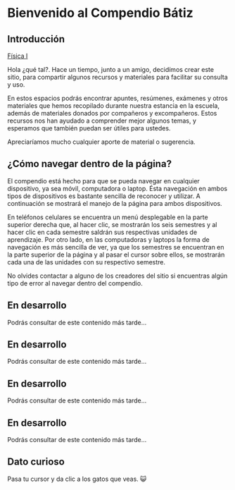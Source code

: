 # Bienvenido al Compendio Bátiz

## Introducción

[Física I](/semestres/3tercero/fisica1)

Hola ¿qué tal?. Hace un tiempo, junto a un amigo, decidímos crear este sitio, para compartir algunos recursos y materiales para facilitar su consulta y uso.

En estos espacios podrás encontrar apuntes, resúmenes, exámenes y otros materiales que hemos recopilado durante nuestra estancia en la escuela, además de materiales donados por compañeros y excompañeros. Estos recursos nos han ayudado a comprender mejor algunos temas, y esperamos que también puedan ser útiles para ustedes.

Apreciaríamos mucho cualquier aporte de material o sugerencia.

## ¿Cómo navegar dentro de la página?

El compendio está hecho para que se pueda navegar en cualquier dispositivo, ya sea móvil, computadora o laptop. Ésta navegación en ambos tipos de dispositivos es bastante sencilla de reconocer y utilizar. A continuación se mostrará el manejo de la página para ambos dispositivos.

En teléfonos celulares se encuentra un menú desplegable en la parte superior derecha que, al hacer clic, se mostrarán los seis semestres y al hacer clic en cada semestre saldrán sus respectivas unidades de aprendizaje. Por otro lado, en las computadoras y laptops la forma de navegación es más sencilla de ver, ya que los semestres se encuentran en la parte superior de la página y al pasar el cursor sobre ellos, se mostrarán cada una de las unidades con su respectivo semestre.

No olvides contactar a alguno de los creadores del sitio si encuentras algún tipo de error al navegar dentro del compendio.

## En desarrollo

Podrás consultar de este contenido más tarde...

## En desarrollo

Podrás consultar de este contenido más tarde...

## En desarrollo

Podrás consultar de este contenido más tarde...

## En desarrollo

Podrás consultar de este contenido más tarde...

## Dato curioso

Pasa tu cursor y da clic a los gatos que veas. 😺
